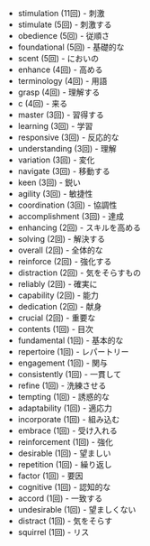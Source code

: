 - stimulation (11回) - 刺激
- stimulate (5回) - 刺激する
- obedience (5回) - 従順さ
- foundational (5回) - 基礎的な
- scent (5回) - においの
- enhance (4回) - 高める
- terminology (4回) - 用語
- grasp (4回) - 理解する
- c (4回) - 来る
- master (3回) - 習得する
- learning (3回) - 学習
- responsive (3回) - 反応的な
- understanding (3回) - 理解
- variation (3回) - 変化
- navigate (3回) - 移動する
- keen (3回) - 鋭い
- agility (3回) - 敏捷性
- coordination (3回) - 協調性
- accomplishment (3回) - 達成
- enhancing (2回) - スキルを高める
- solving (2回) - 解決する
- overall (2回) - 全体的な
- reinforce (2回) - 強化する
- distraction (2回) - 気をそらすもの
- reliably (2回) - 確実に
- capability (2回) - 能力
- dedication (2回) - 献身
- crucial (2回) - 重要な
- contents (1回) - 目次
- fundamental (1回) - 基本的な
- repertoire (1回) - レパートリー
- engagement (1回) - 関与
- consistently (1回) - 一貫して
- refine (1回) - 洗練させる
- tempting (1回) - 誘惑的な
- adaptability (1回) - 適応力
- incorporate (1回) - 組み込む
- embrace (1回) - 受け入れる
- reinforcement (1回) - 強化
- desirable (1回) - 望ましい
- repetition (1回) - 繰り返し
- factor (1回) - 要因
- cognitive (1回) - 認知的な
- accord (1回) - 一致する
- undesirable (1回) - 望ましくない
- distract (1回) - 気をそらす
- squirrel (1回) - リス
